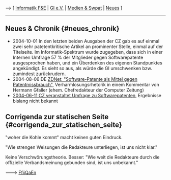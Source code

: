 \--\> \[ [ Informatik
F&E](InformatikForschungUndEntwicklungDe "wikilink") \| [ GI
e.V.](SwpatgievDe "wikilink") \| [ Medien &
Swpat](SwpatmediaDe "wikilink") \| [ Neues](SwpatcninoDe "wikilink") \]

------------------------------------------------------------------------

## Neues & Chronik {#neues_chronik}

-   2004-10-01 In den letzten beiden Ausgaben der CZ gab es auf einmal
    zwei sehr patetentkritische Artikel an prominenter Stelle, einmal
    auf der Titelseite. Im Informatik-Spektrum wurde zugegeben, dass
    sich in einer Internen Umfrage 57 % der Mitglieder gegen
    Softwarepatente ausgesprochen haben, und ein Überdenken des eigenen
    Standpunktes angekündigt. Es sieht so aus, als würde die GI
    umschwenken bzw. zumindest zurückrudern.
-   2004-08-06 DE [ZDNet: \"Software-Patente als Mittel gegen
    Patentmissbrauch\"](http://www.zdnet.de/itmanager/kommentare/0,39023450,39124771,00.htm "wikilink"),
    Verharmlosungsrhetorik in einem Kommentar von Hermann Gfaller (ehem.
    Chefredakteur der Computer Zeitung)
-   [ 2004-06-11 CZ veranstaltet Umfrage zu
    Softwarepatenten](Computerzeitung040611De "wikilink"), Ergebnisse
    bislang nicht bekannt

## Corrigenda zur statischen Seite {#corrigenda_zur_statischen_seite}

\"woher die Kohle kommt\" macht keinen guten Eindruck.

\"Wie strengen Weisungen die Redakteure unterliegen, ist uns nicht
klar.\"

Keine Verschwörungstheorie. Besser: \"Wie weit die Redakteure durch die
offizielle Verbandsmeinung gebunden sind, ist uns unbekannt.\"

\-\--\> [FfiiQaEn](FfiiQaEn "wikilink")
